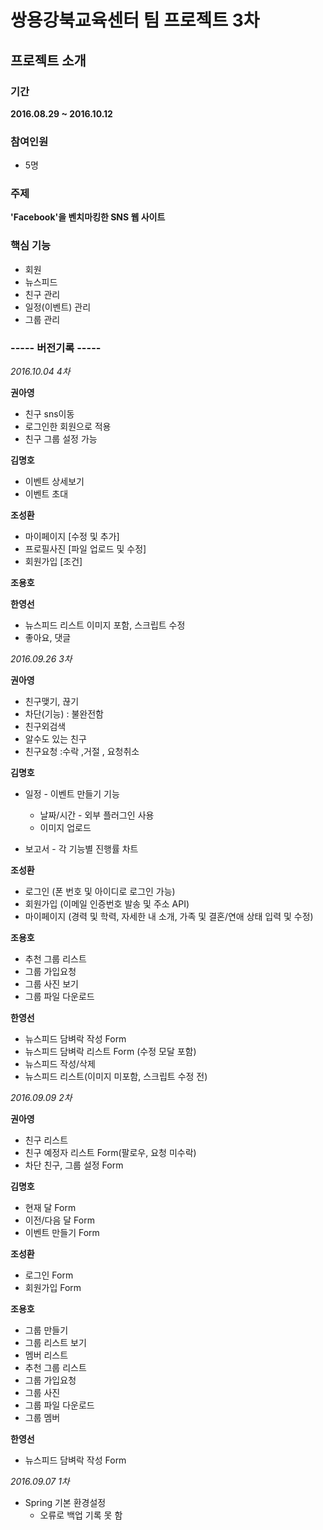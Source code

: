 # 쌍용강북교육센터 팀 프로젝트 3차

## 프로젝트 소개

### 기간
**2016.08.29 ~ 2016.10.12**

### 참여인원
+ 5명

### 주제
**'Facebook'을 벤치마킹한 SNS 웹 사이트**

### 핵심 기능
+ 회원
+ 뉴스피드
+ 친구 관리
+ 일정(이벤트) 관리
+ 그룹 관리

### ----- 버전기록 -----

_2016.10.04 4차_

**권아영**
+ 친구 sns이동
+ 로그인한 회원으로 적용
+ 친구 그룹 설정 가능

**김명호**
+ 이벤트 상세보기
+ 이벤트 초대

**조성환**
+ 마이페이지 [수정 및 추가]
+ 프로필사진 [파일 업로드 및 수정]
+ 회원가입 [조건]

**조용호**


**한영선**
+ 뉴스피드 리스트 이미지 포함, 스크립트 수정
+ 좋아요, 댓글

_2016.09.26 3차_

**권아영**
+ 친구맺기, 끊기
+ 차단(기능) : 불완전함
+ 친구외검색 
+ 알수도 있는 친구
+ 친구요청 :수락 ,거절 , 요청취소

**김명호**
+ 일정 - 이벤트 만들기 기능
	+ 날짜/시간 - 외부 플러그인 사용
	+ 이미지 업로드

+ 보고서 - 각 기능별 진행률 차트

**조성환**
+ 로그인 (폰 번호 및 아이디로 로그인 가능)
+ 회원가입 (이메일 인증번호 발송 및 주소 API)
+ 마이페이지 (경력 및 학력, 자세한 내 소개, 가족 및 결혼/연애 상태 입력 및 수정)

**조용호**
+ 추천 그룹 리스트
+ 그룹 가입요청 
+ 그룹 사진 보기
+ 그룹 파일 다운로드

**한영선**
+ 뉴스피드 담벼락 작성 Form
+ 뉴스피드 담벼락 리스트 Form (수정 모달 포함)
+ 뉴스피드 작성/삭제
+ 뉴스피드 리스트(이미지 미포함, 스크립트 수정 전) 

_2016.09.09 2차_

**권아영**
+ 친구 리스트
+ 친구 예정자 리스트 Form(팔로우, 요청 미수락)
+ 차단 친구, 그룹 설정 Form

**김명호**
+ 현재 달 Form
+ 이전/다음 달 Form
+ 이벤트 만들기 Form

**조성환**
+ 로그인 Form
+ 회원가입 Form

**조용호**
+ 그룹 만들기
+ 그룹 리스트 보기
+ 멤버 리스트
+ 추천 그룹 리스트
+ 그룹 가입요청
+ 그룹 사진 
+ 그룹 파일 다운로드
+ 그룹 멤버 

**한영선**
+ 뉴스피드 담벼락 작성 Form

_2016.09.07 1차_
+ Spring 기본 환경설정
	+ 오류로 백업 기록 못 함
